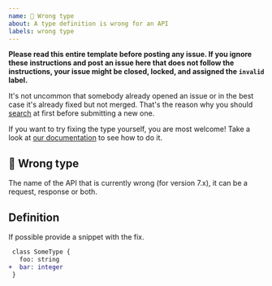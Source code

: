 ```yaml
---
name: 🐛 Wrong type
about: A type definition is wrong for an API
labels: wrong type
---
```


**Please read this entire template before posting any issue. If you ignore these instructions
and post an issue here that does not follow the instructions, your issue might be closed,
locked, and assigned the `invalid` label.**

It's not uncommon that somebody already opened an issue or in the best case it's already fixed but not merged. That's the reason why you should [search](https://github.com/elastic/elasticsearch-specification/labels/wrong%20type) at first before submitting a new one.

If you want to try fixing the type yourself, you are most welcome!
Take a look at [our documentation](https://github.com/elastic/elasticsearch-specification#how-to-validate-the-specification) to see how to do it.

## 🐛 Wrong type

The name of the API that is currently wrong (for version 7.x), it can be a request, response or both.

## Definition

If possible provide a snippet with the fix.

```diff
 class SomeType {
   foo: string
+  bar: integer
 }
```